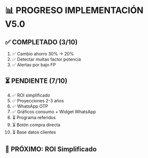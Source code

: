 # 📊 PROGRESO IMPLEMENTACIÓN V5.0

## ✅ COMPLETADO (3/10)
1. ✅ Cambio ahorro 30% → 20% 
2. ✅ Detectar multas factor potencia
3. ✅ Alertas por bajo FP

## ⏳ PENDIENTE (7/10)
4. ✅ ROI simplificado
5. ✅ Proyecciones 2-3 años
6. ✅ WhatsApp OTP
7. ✅ Gráficos consumo + Widget WhatsApp
8. ⏳ Programa referidos
9. ⏳ Botón compra directa
10. ⏳ Base datos clientes

## 🎯 PRÓXIMO: ROI Simplificado

